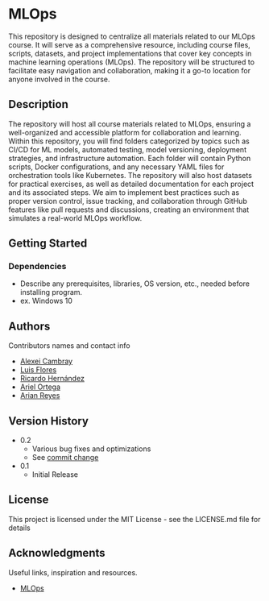# MLOps

This repository is designed to centralize all materials related to our MLOps course. It will serve as a comprehensive resource, including course files, scripts, datasets, and project implementations that cover key concepts in machine learning operations (MLOps). The repository will be structured to facilitate easy navigation and collaboration, making it a go-to location for anyone involved in the course.

## Description

The repository will host all course materials related to MLOps, ensuring a well-organized and accessible platform for collaboration and learning. Within this repository, you will find folders categorized by topics such as CI/CD for ML models, automated testing, model versioning, deployment strategies, and infrastructure automation. Each folder will contain Python scripts, Docker configurations, and any necessary YAML files for orchestration tools like Kubernetes. The repository will also host datasets for practical exercises, as well as detailed documentation for each project and its associated steps. We aim to implement best practices such as proper version control, issue tracking, and collaboration through GitHub features like pull requests and discussions, creating an environment that simulates a real-world MLOps workflow.

## Getting Started

### Dependencies

* Describe any prerequisites, libraries, OS version, etc., needed before installing program.
* ex. Windows 10

<!---

### Installing

* How/where to download your program
* Any modifications needed to be made to files/folders

### Executing program

* How to run the program
* Step-by-step bullets
```
code blocks for commands
```

<!---
## Help

Any advise for common problems or issues.
```
command to run if program contains helper info
```
-->

## Authors

Contributors names and contact info

* [Alexei Cambray](https://github.com/AlexeiEACS)
* [Luis Flores](https://github.com/VF1Gimure)
* [Ricardo Hernández](https://github.com/RisokHdz)
* [Ariel Ortega](https://github.com/Ferrelofilo)
* [Arian Reyes](https://github.com/rarian1995)

## Version History

* 0.2
    * Various bug fixes and optimizations
    * See [commit change](https://github.com/Ferrelofilo/TC5044.10_Equipo18/commits/main/)
* 0.1
    * Initial Release

## License

This project is licensed under the MIT License - see the LICENSE.md file for details

## Acknowledgments

Useful links, inspiration and resources.
* [MLOps](https://mlops-guide.github.io/Versionamento/)